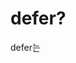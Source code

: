 # defer?

defer는 <script>태그의 속성 중 하나로 HTML문서가 모두 파싱된 후에 실행되도록 스크립트 지연시키는 역할을 한다.

## defer의 동작 방식

1. html을 먼저 모두 파싱한 후 스크립트를 실행함
2. 스크립트는 순서대로 실행됨(서로다른 defer스크립트들이 있을 경우, 작성된 순서대로 실행됨)
3. DOMContentLoaded 이벤트보다 먼저 실행됨. 즉, `document.addEventListener("DOMContentLoaded", function() { ... });` 이벤트 핸들러보다 먼저 실행됨.

## defer vs async vs 기본<script>

자바스크립트를 <script>태그로 HTML에 포함할 때,
기본적으로 HTML의 파싱(Parsing)과 스크립트 실행(execution)사이에 영향을 주는 요소들이 있다.

### 1.기본 <script>(속성없음)

```html
<!DOCTYPE html>
<html lang="ko">
  <head>
    <script src="script.js"></script>
  </head>
  <body>
    <h1>Hello, World!</h1>
  </body>
</html>
```

**실행순서**

1. html 이 <script>태그를 만나면, html 파싱이 멈추고 (blocking), script.js를 다운로드
2. 다운로드가 끝나면 즉시 실행된다.
3. 실행이 끝난 후에 다시 html을 파싱한다.

**문제점**

- 스크립트가 크면 클수록 페이지 로딩이 느려짐
- <script>태그 아래에 있는 <body>태그 내부 요소들이 아직 렌더링되지 않음.
- 만약 document.querySelector('h1')을 하면 null이 나올 수 있음.(HTML파싱이 끝나기 전에 실행 될수 있기 때문에)

### 2. async(비동기 로딩)

````js
<!DOCTYPE html>
<html lang="ko">
<head>
  <script src="script.js" async></script>
</head>
<body>
  <h1>Hello, World!</h1>
</body>
</html>```
````

**실행순서**

1. html 파싱 도중, <script async>를 만나면 스크립트를 비동기적으로 다운로드 시작
2. html을 계속 파싱하면서 동시에 스크립트를 다운로드
3. 스크립트 다운로드가 끝나면, 즉시 실행됨 -> 이때 html 파싱이 일시적으로 멈춤
4. 실행이 끝난 후 html파싱을 다시 진행

**문제점**

- HTML이 완전히 다 파싱되기 전에 갑자기 스크립트가 실행될 수 있음
- 여러개의 <script async>가 있다면 실행순서가 보장되지 않음.(먼저 다운로드가 완료된 스크립트가 먼저 실행됨)
  **언제사용하면 좋을까?**
- 실행순서가 중요하지 않은 코드
- 스크립트가 HTML요소를 조작하지 않을때

### 3. defer(지연실행)

```js
<!DOCTYPE html>
<html lang="ko">
  <head>
    <script src="script.js" defer></script>
  </head>
  <body>
    <h1>Hello, World!</h1>
  </body>
</html>
```

**실행순서**

1. HTML 파싱 도중, <script defer>를 만나면 비동기적으로 다운로드 시작
2. HTML을 계속 파싱하면서 스크립트도 다운로드
3. HTML이 완전히 다 파싱된후, 스크립트 실행!
4. 실행 후 , DOMContentLoaded 이벤트 발생

\*_defer 장점_

- HTML 파싱을 멈추지 않음 -> 웹피이지가 빠르게 로드됨
- 스크립트가 순서대로 실행됨 -> 여러개의 <script defer>가 있으면 html에 작성된 순서로 실행됨
- DOMContentLoaded 이벤트 전에 실행됨 -> HTML이 모두 준비된 상태에서 실행되므로 안전하게 DOM을 조작할 수 있음.

## 결론

### 일반적인 경우 (defer가 가장 좋음)

```js
<script src="app.js" defer></script>
```

:white_check_mark: HTML이 다 로드된 후 실행되므로 DOM 조작이 안전함

### 실행순서가 중요하지 않는 코드(async)

```js
<script src="tracking.js" async></script>
```

:white_check_mark: 다운로드 완료 후 실행되므로 빠르게 실행됨

### 구형브라우저(IE9 이하)지원이 필요할 때(defer추천)

- async는 IE9이하에서 지원되지 않음
- 모든 브라우저에서 defer는 잘 동작함!(defer가 더 안전함)

## 읽어보면 좋을 것

https://ko.javascript.info/script-async-defer

